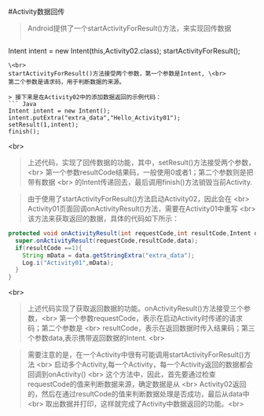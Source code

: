 #Activity数据回传

> Android提供了一个startActivityForResult()方法，来实现回传数据
> ```Java
Intent intent = new Intent(this,Activity02.class);
startActivityForResult();
```  
\<br>
startActivityForResult()方法接受两个参数，第一个参数是Intent, \<br>
第二个参数是请求码，用于判断数据的来源。 

> 接下来是在Activity02中的添加数据返回的示例代码：
``` Java
Intent intent = new Intent();
intent.putExtra("extra_data","Hello_Activity01");
setResult(1,intent);
finish();
``` 
\<br>
> 上述代码，实现了回传数据的功能，其中，setResult()方法接受两个参数，\<br>   第一个参数resultCode结果码，一般使用0或者1；第二个参数则是把带有数据 \<br> 
的Intent传递回去，最后调用finish()方法销毁当前Activity.

> 由于使用了startActivityForResult()方法启动Activity02，因此会在 \<br> 
Activity01页面回调onActivityResult()方法，需要在Activity01中重写 \<br>
该方法来获取返回的数据，具体的代码如下所示： 

```Java
protected void onActivityResult(int requestCode,int resultCode,Intent data){
  super.onActivityResult(requestCode,resultCode,data);
  if(resultCode ==1){
    String mData = data.getStringExtra("extra_data");
    Log.i("Activity01",mData);
  }
}
``` 
\<br>
> 上述代码实现了获取返回数据的功能。onActivityResult()方法接受三个参数，\<br> 第一个参数requestCode，表示在启动Activity时传递的请求码；第二个参数是 \<br> resultCode，表示在返回数据时传入结果码；第三个参数data,表示携带返回数据的Intent. \<br>

> 需要注意的是，在一个Activity中很有可能调用startActivityForResult()方法 \<br> 启动多个Activity,每一个Activity，每一个Activity返回的数据都会回调到onActivity() \<br> 这个方法中，因此，首先要通过检查requestCode的值来判断数据来源，确定数据是从 \<br> Activity02返回的，然后在通过resultCode的值来判断数据处理是否成功，最后从data中 \<br>
取出数据并打印，这样就完成了Activity中数据返回的功能。\<br>

